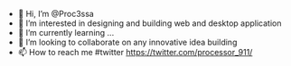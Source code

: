- 👋 Hi, I’m @Proc3ssa
- 👀 I’m interested in designing and building web and desktop application
- 🌱 I’m currently learning ...
- 💞️ I’m looking to collaborate on any innovative idea building
- 📫 How to reach me #twitter https://twitter.com/processor_911/  
<!---
Proc3ssa/Proc3ssa is a ✨ special ✨ repository because its `README.md` (this file) appears on your GitHub profile.
You can click the Preview link to take a look at your changes.
--->
